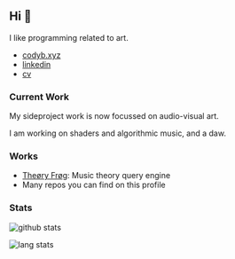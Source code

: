 ## Hi 🐸
I like programming related to art.
- [codyb.xyz](https://codyb.xyz)
- [linkedin](https://www.linkedin.com/in/codybloemhard/)
- [cv](https://codyb.xyz/cv/cody-bloemhard-cv.pdf)

### Current Work
My sideproject work is now focussed on audio-visual art.

I am working on shaders and algorithmic music, and a daw.

### Works
- [Theøry Frøg](https://codyb.xyz/theory-frog.html): Music theory query engine
- Many repos you can find on this profile

### Stats
<p>
 
![github stats](https://github-readme-stats.vercel.app/api?username=ocdy1001&count_private=true&show_icons=true&theme=gruvbox)
 
![lang stats](https://github-readme-stats.vercel.app/api/top-langs/?username=ocdy1001&layout=compact&theme=gruvbox&count_private=true)
 
</p>

<!--**ocdy1001/ocdy1001** is a ✨ _special_ ✨ repository because its `README.md` (this file) appears on your GitHub profile.-->
